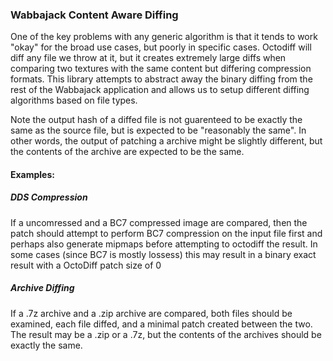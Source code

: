 ﻿### Wabbajack Content Aware Diffing

One of the key problems with any generic algorithm is that it tends to work "okay"
 for the broad use cases, but poorly in specific cases. Octodiff will diff any file we throw at it, but it creates extremely large diffs when comparing
 two textures with the same content but differing compression formats. This library attempts to abstract away the binary diffing from the rest of the 
 Wabbajack application and allows us to setup different diffing algorithms based on file types. 
 
 Note the output hash of a diffed file is not guarenteed to be exactly the same as the source file, but is expected to be "reasonably the same". In other
 words, the output of patching a archive might be slightly different, but the contents of the archive are expected to be the same.
 
 #### Examples: 
 
 ##### DDS Compression
 If a uncomressed and a BC7 compressed image are compared, then the patch should attempt to perform BC7 compression on the input file first and perhaps
 also generate mipmaps before attempting to octodiff the result. In some cases (since BC7 is mostly lossess) this may result in a binary exact result with
 a OctoDiff patch size of 0
 
 ##### Archive Diffing
 If a .7z archive and a .zip archive are compared, both files should be examined, each file diffed, and a minimal patch created between the two. The result
 may be a .zip or a .7z, but the contents of the archives should be exactly the same.  